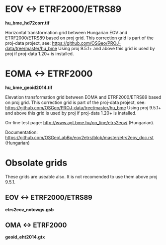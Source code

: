 # EOV <-> ETRF2000/ETRS89

**hu_bme_hd72corr.tif**

Horizontal transformation grid between Hungarian EOV and ETRF2000/ETRS89 based
on proj grid.
This correction grid is part of the proj-data project, see:
https://github.com/OSGeo/PROJ-data/tree/master/hu_bme
Using proj 9.5.1+ and above this grid is used by proj if proj-data 1.20+ is
installed.

# EOMA <-> ETRF2000

**hu_bme_geoid2014.tif**

Elevation transformation grid between EOMA and ETRF2000/ETRS89 based on proj grid.
This correction grid is part of the proj-data project, see:
https://github.com/OSGeo/PROJ-data/tree/master/hu_bme
Using proj 9.5.1+ and above this grid is used by proj if proj-data 1.20+ is installed.

On-line test page: http://www.agt.bme.hu/on_line/etrs2eov/ (Hungarian).

Documentation: https://github.com/OSGeoLabBp/eov2etrs/blob/master/etrs2eov_doc.rst (Hungarian)

# Obsolate grids

These grids are useable also. It is not recomended to use them above proj 9.5.1.

## EOV <-> ETRF2000/ETRS89

**etrs2eov_notowgs.gsb**

## OMA <-> ETRF2000

**geoid_eht2014.gtx**
